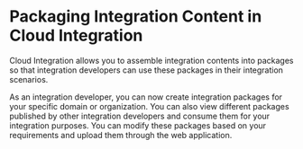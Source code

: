 <!-- loio89da0a21aa244dd0b861c7ab6287983b -->

# Packaging Integration Content in Cloud Integration

Cloud Integration allows you to assemble integration contents into packages so that integration developers can use these packages in their integration scenarios.

As an integration developer, you can now create integration packages for your specific domain or organization. You can also view different packages published by other integration developers and consume them for your integration purposes. You can modify these packages based on your requirements and upload them through the web application.

